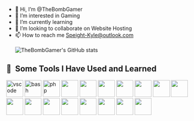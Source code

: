 - 👋 Hi, I’m @TheBombGamer
- 👀 I’m interested in Gaming
- 🌱 I’m currently learning
- 💞️ I’m looking to collaborate on Website Hosting
- 📫 How to reach me Speight-Kyle@outlook.com <br><br>
![TheBombGamer's GitHub stats](https://github-readme-stats.vercel.app/api?username=thebombgamer&show_icons=true&theme=dark)
<h2> 🚀 &nbsp;Some Tools I Have Used and Learned</h2>
<p align="left">
<img src="https://cdn.jsdelivr.net/gh/devicons/devicon/icons/vscode/vscode-original.svg" alt="vscode" width="45" height="45"/>
<img src="https://cdn.jsdelivr.net/gh/devicons/devicon/icons/bash/bash-original.svg" alt="bash" width="45" height="45"/>
<img src="https://cdn.jsdelivr.net/gh/devicons/devicon/icons/php/php-original.svg" alt="php" width="45" height="45"/>
<img src="https://cdn.jsdelivr.net/gh/devicons/devicon@latest/icons/amazonwebservices/amazonwebservices-original-wordmark.svg" height="45"/>
            <img src="https://cdn.jsdelivr.net/gh/devicons/devicon@latest/icons/c/c-original.svg" height="45" />
            <img src="https://cdn.jsdelivr.net/gh/devicons/devicon@latest/icons/cloudflare/cloudflare-original.svg" height="45" />
            <img src="https://cdn.jsdelivr.net/gh/devicons/devicon@latest/icons/css3/css3-original-wordmark.svg" height="45"/>
            <img src="https://cdn.jsdelivr.net/gh/devicons/devicon@latest/icons/firebase/firebase-original-wordmark.svg" height="45"/>
            <img src="https://cdn.jsdelivr.net/gh/devicons/devicon@latest/icons/flask/flask-original.svg" height="45"/>
            <img src="https://cdn.jsdelivr.net/gh/devicons/devicon@latest/icons/git/git-original-wordmark.svg" height="45"/>
            <img src="https://cdn.jsdelivr.net/gh/devicons/devicon@latest/icons/html5/html5-original-wordmark.svg" height="45"/>
            <img src="https://cdn.jsdelivr.net/gh/devicons/devicon@latest/icons/linux/linux-original.svg" height="45"/>
            <img src="https://cdn.jsdelivr.net/gh/devicons/devicon@latest/icons/markdown/markdown-original.svg" height="45"/>
            <img src="https://cdn.jsdelivr.net/gh/devicons/devicon@latest/icons/photoshop/photoshop-original.svg" height="45"/>
            <img src="https://cdn.jsdelivr.net/gh/devicons/devicon@latest/icons/portainer/portainer-original.svg" height="45"/>
            <img src="https://cdn.jsdelivr.net/gh/devicons/devicon@latest/icons/python/python-original-wordmark.svg" height="45"/>
            <img src="https://cdn.jsdelivr.net/gh/devicons/devicon@latest/icons/redis/redis-original-wordmark.svg" height="45"/>
            <img src="https://cdn.jsdelivr.net/gh/devicons/devicon@latest/icons/netlify/netlify-original.svg" height="45"/>
          
</p>
